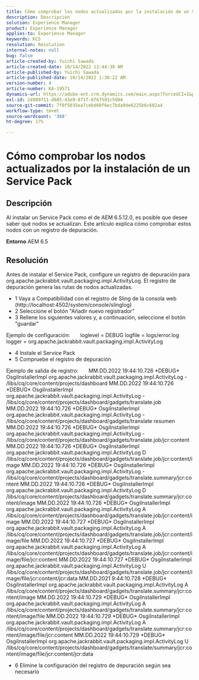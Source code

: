 ```yaml
---
title: Cómo comprobar los nodos actualizados por la instalación de un Service Pack
description: Descripción
solution: Experience Manager
product: Experience Manager
applies-to: Experience Manager
keywords: KCS
resolution: Resolution
internal-notes: null
bug: false
article-created-by: Yuichi Sawada
article-created-date: 10/14/2022 12:44:38 AM
article-published-by: Yuichi Sawada
article-published-date: 10/14/2022 1:30:22 AM
version-number: 4
article-number: KA-19571
dynamics-url: https://adobe-ent.crm.dynamics.com/main.aspx?forceUCI=1&pagetype=entityrecord&etn=knowledgearticle&id=43d93c5d-594b-ed11-bba2-000d3a5c1bcc
exl-id: 24989711-d885-43e9-871f-8f67591c5904
source-git-commit: 7f0f5035ea7cebd60f6ec7bda9de6225b6c602a4
workflow-type: tm+mt
source-wordcount: '368'
ht-degree: 17%

---
```


# Cómo comprobar los nodos actualizados por la instalación de un Service Pack

## Descripción


Al instalar un Service Pack como el de AEM 6.5.12.0, es posible que desee saber qué nodos se actualizan. Este artículo explica cómo comprobar estos nodos con un registro de depuración.

<b>Entorno</b>
AEM 6.5


## Resolución


Antes de instalar el Service Pack, configure un registro de depuración para org.apache.jackrabbit.vault.packaging.impl.ActivityLog. El registro de depuración genera las rutas de nodos actualizadas.

- 1 Vaya a Compatibilidad con el registro de Sling de la consola web (http://localhost:4502/system/console/slinglog)
- 2 Seleccione el botón &quot;Añadir nuevo registrador&quot;
- 3 Rellene los siguientes valores y, a continuación, seleccione el botón &quot;guardar&quot;

Ejemplo de configuración:       loglevel = DEBUG logfile = logs/error.log logger = org.apache.jackrabbit.vault.packaging.impl.ActivityLog

- 4 Instale el Service Pack
- 5 Compruebe el registro de depuración

Ejemplo de salida de registro:       MM.DD.2022 19:44:10.726 \*DEBUG\* OsgiInstallerImpl org.apache.jackrabbit.vault.packaging.impl.ActivityLog - /libs/cq/core/content/projects/dashboard MM.DD.2022 19:44:10.726 \*DEBUG\* OsgiInstallerImpl org.apache.jackrabbit.vault.packaging.impl.ActivityLog - /libs/cq/core/content/projects/dashboard/gadgets/translate.job MM.DD.2022 19:44:10.726 \*DEBUG\* OsgiInstallerImpl org.apache.jackrabbit.vault.packaging.impl.ActivityLog - /libs/cq/core/content/projects/dashboard/gadgets/translate resumen MM.DD.2022 19:44:10.726 \*DEBUG\* OsgiInstallerImpl org.apache.jackrabbit.vault.packaging.impl.ActivityLog - /libs/cq/core/content/projects/dashboard/gadgets/translate.job/jcr:content MM.DD.2022 19:44:10.726 \*DEBUG\* OsgiInstallerImpl org.apache.jackrabbit.vault.packaging.impl.ActivityLog D /libs/cq/core/content/projects/dashboard/gadgets/translate.job/jcr:content/image MM.DD.2022 19:44:10.726 \*DEBUG\* OsgiInstallerImpl org.apache.jackrabbit.vault.packaging.impl.ActivityLog - /libs/cq/core/content/projects/dashboard/gadgets/translate.summary/jcr:content MM.DD.2022 19:44:10.726 \*DEBUG\* OsgiInstallerImpl org.apache.jackrabbit.vault.packaging.impl.ActivityLog D /libs/cq/core/content/projects/dashboard/gadgets/translate.summary/jcr:content/image MM.DD.2022 19:44:10.726 \*DEBUG\* OsgiInstallerImpl org.apache.jackrabbit.vault.packaging.impl.ActivityLog A /libs/cq/core/content/projects/dashboard/gadgets/translate.job/jcr:content/image MM.DD.2022 19:44:10.727 \*DEBUG\* OsgiInstallerImpl org.apache.jackrabbit.vault.packaging.impl.ActivityLog A /libs/cq/core/content/projects/dashboard/gadgets/translate.job/jcr:content/image/file MM.DD.2022 19:44:10.727 \*DEBUG\* OsgiInstallerImpl org.apache.jackrabbit.vault.packaging.impl.ActivityLog A /libs/cq/core/content/projects/dashboard/gadgets/translate.job/jcr:content/image/file/jcr:content MM.DD.2022 19:44:10.727 \*DEBUG\* OsgiInstallerImpl org.apache.jackrabbit.vault.packaging.impl.ActivityLog U /libs/cq/core/content/projects/dashboard/gadgets/translate.job/jcr:content/image/file/jcr:content/jcr:data MM.DD.2021 9:44:10.728 \*DEBUG\* OsgiInstallerImpl org.apache.jackrabbit.vault.packaging.impl.ActivityLog A /libs/cq/core/content/projects/dashboard/gadgets/translate.summary/jcr:content/image MM.DD.2022 19:44:10.729 \*DEBUG\* OsgiInstallerImpl org.apache.jackrabbit.vault.packaging.impl.ActivityLog A /libs/cq/core/content/projects/dashboard/gadgets/translate.summary/jcr:content/image/file MM.DD.2022 19:44:10.729 \*DEBUG\* OsgiInstallerImpl org.apache.jackrabbit.vault.packaging.impl.ActivityLog A /libs/cq/core/content/projects/dashboard/gadgets/translate.summary/jcr:content/image/file/jcr:content MM.DD.2022 19:44:10.729 \*DEBUG\* OsgiInstallerImpl org.apache.jackrabbit.vault.packaging.impl.ActivityLog U /libs/cq/core/content/projects/dashboard/gadgets/translate/summary/jcr:content/image/file/jcr:content/jcr:data

- 6 Elimine la configuración del registro de depuración según sea necesario
